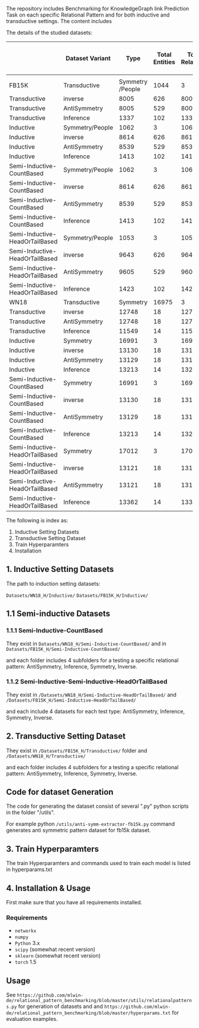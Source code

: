 
The repository includes Benchmarking for KnowledgeGraph link Prediction Task on each specific Relational Pattern and for both inductive and transductive settings.
The content includes





The details of the studied datasets:


|                                | Dataset Variant  | Type            | Total Entities | Total Relations | Nodes In Graph | Edges In Graph | Avg Degree Of Graph | Dimension Of Graph | Strongly Connected Components |
| ------------------- | ----------- | ----------- | ------------ | ---------- | ----------- | ----------- | ---------- | --------- | ---------- |
|                                |                 |                 |                 |                  |              |              |                  |                  |                             |
| FB15K                          | Transductive    | Symmetry /People | 1044            | 3                | 1044         | 2508         | 4                | 2508             | 142                         |
| Transductive                   | inverse         | 8005            | 626             | 8005             | 26457        | 6            | 26457            | 224              |
| Transductive                   | AntiSymmetry    | 8005            | 529             | 8005             | 13277        | 3            | 13277            | 5050             |
| Transductive                   | Inference       | 1337            | 102             | 1337             | 1072         | 1            | 1072             | 1313             |
| Inductive                      | Symmetry/People | 1062            | 3               | 1062             | 2066         | 3            | 2066             | 328              |
| Inductive                      | inverse         | 8614            | 626             | 8614             | 20256        | 4            | 20256            | 778              |
| Inductive                      | AntiSymmetry    | 8539            | 529             | 8539             | 10102        | 2            | 10102            | 7247             |
| Inductive                      | Inference       | 1413            | 102             | 1413             | 1065         | 1            | 1065             | 1397             |
| Semi-Inductive-CountBased      | Symmetry/People | 1062            | 3               | 1062             | 2084         | 3            | 2084             | 319              |
| Semi-Inductive-CountBased      | inverse         | 8614            | 626             | 8614             | 20907        | 4            | 20907            | 740              |
| Semi-Inductive-CountBased      | AntiSymmetry    | 8539            | 529             | 8539             | 10407        | 2            | 10407            | 7117             |
| Semi-Inductive-CountBased      | Inference       | 1413            | 102             | 1413             | 1110         | 1            | 1110             | 1389             |
| Semi-Inductive-HeadOrTailBased | Symmetry/People | 1053            | 3               | 1053             | 2066         | 3            | 2066             | 319              |
| Semi-Inductive-HeadOrTailBased | inverse         | 9643            | 626             | 9643             | 23799        | 4            | 23799            | 456              |
| Semi-Inductive-HeadOrTailBased | AntiSymmetry    | 9605            | 529             | 9605             | 11870        | 2            | 11870            | 8122             |
| Semi-Inductive-HeadOrTailBased | Inference       | 1423            | 102             | 1423             | 1110         | 1            | 1110             | 1407             |
| WN18                           | Transductive    | Symmetry        | 16975           | 3                | 16975        | 33268        | 3                | 33268            | 2600                        |
| Transductive                   | inverse         | 12748           | 18              | 12748            | 18117        | 2            | 18117            | 3729             |
| Transductive                   | AntiSymmetry    | 12748           | 18              | 12748            | 9058         | 1            | 9058             | 12732            |
| Transductive                   | Inference       | 11549           | 14              | 11549            | 17371        | 3            | 17371            | 2931             |
| Inductive                      | Symmetry        | 16991           | 3               | 16991            | 31110        | 3            | 31110            | 3977             |
| Inductive                      | inverse         | 13130           | 18              | 13130            | 18287        | 2            | 18287            | 4019             |
| Inductive                      | AntiSymmetry    | 13129           | 18              | 13129            | 9143         | 1            | 9143             | 13117            |
| Inductive                      | Inference       | 13213           | 14              | 13213            | 18327        | 2            | 18327            | 4080             |
| Semi-Inductive-CountBased      | Symmetry        | 16991           | 3               | 16991            | 31126        | 3            | 31126            | 3962             |
| Semi-Inductive-CountBased      | inverse         | 13130           | 18              | 13130            | 18502        | 2            | 18502            | 3919             |
| Semi-Inductive-CountBased      | AntiSymmetry    | 13129           | 18              | 13129            | 9250         | 1            | 9250             | 13113            |
| Semi-Inductive-CountBased      | Inference       | 13213           | 14              | 13213            | 19151        | 2            | 19151            | 3705             |
| Semi-Inductive-HeadOrTailBased | Symmetry        | 17012           | 3               | 17012            | 31159        | 3            | 31159            | 3977             |
| Semi-Inductive-HeadOrTailBased | inverse         | 13121           | 18              | 13121            | 18652        | 2            | 18652            | 3828             |
| Semi-Inductive-HeadOrTailBased | AntiSymmetry    | 13121           | 18              | 13121            | 9326         | 1            | 9326             | 13109            |
| Semi-Inductive-HeadOrTailBased | Inference       | 13362           | 14              | 13362            | 20217        | 3            | 20217            | 3285             |





The following is index as:

1. Inductive Setting Datasets 
2. Transductive Setting Dataset
3. Train Hyperparamters 
4. Installation

## 1. Inductive Setting Datasets 

The path to induction setting datasets:

``Datasets/WN18_H/Inductive/``
``Datasets/FB15K_H/Inductive/``


## 1.1 Semi-inductive Datasets

### 1.1.1 Semi-Inductive-CountBased

They exist in ``Datasets/WN18_H/Semi-Inductive-CountBased/``
and 
in ``Datasets/FB15K_H/Semi-Inductive-CountBased/``

and each folder includes 4 subfolders for a testing a specific relational pattern: AntiSymmetry, Inference, Symmetry, Inverse.   

### 1.1.2  Semi-Inductive-Semi-Inductive-HeadOrTailBased

They exist in 
``/Datasets/WN18_H/Semi-Inductive-HeadOrTailBased/``
and 
``/Datasets/FB15K_H/Semi-Inductive-HeadOrTailBased/``

and each include 4 datasets for each test type: AntiSymmetry, Inference, Symmetry, Inverse.

## 2. Transductive Setting Dataset
They exist in ``/Datasets/FB15K_H/Transductive/`` folder and ``/Datasets/WN18_H/Transductive/``

and each folder includes 4 subfolders for a testing a specific relational pattern: AntiSymmetry, Inference, Symmetry, Inverse.   


## Code for dataset Generation
The code for generating the dataset consist of several ".py" python scripts in the folder "/utils".  

For example python ``/utils/anti-symm-extractor-fb15k.py`` command generates anti symmetric pattern dataset for fb15k dataset.


## 3. Train Hyperparamters 
The train Hyperparamters and commands used to train each model is listed in hyperparams.txt

## 4. Installation & Usage

First make sure that you have all requirements installed.
###  Requirements
- `networkx`
- `numpy` 
- `Python` 3.x
- `scipy` (somewhat recent version)
- `sklearn` (somewhat recent version)
- `torch` 1.5

## Usage
See ``https://github.com/mlwin-de/relational_pattern_benchmarking/blob/master/utils/relationalpatterns.py`` for generation of datasets and and ``https://github.com/mlwin-de/relational_pattern_benchmarking/blob/master/hyperparams.txt`` for evaluation examples. 

